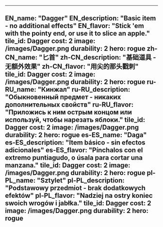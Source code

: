 ---

EN_name: "Dagger"
EN_description: "Basic item - no additional effects"
EN_flavor: "Stick 'em with the pointy end, or use it to slice an apple."
tile_id: Dagger
cost: 2
image: /images/Dagger.png
durability: 2
hero: rogue
zh-CN_name: "匕首"
zh-CN_description: "基础道具 - 无额外效果"
zh-CN_flavor: "用尖的那头戳刺"
tile_id: Dagger
cost: 2
image: /images/Dagger.png
durability: 2
hero: rogue
ru-RU_name: "Кинжал"
ru-RU_description: "Обыкновенный предмет - никаких дополнительных свойств"
ru-RU_flavor: "Приложись к ним острым концом или используй, чтобы нарезать яблоки."
tile_id: Dagger
cost: 2
image: /images/Dagger.png
durability: 2
hero: rogue
es-ES_name: "Daga"
es-ES_description: "Ítem básico - sin efectos adicionales"
es-ES_flavor: "Pínchalos con el extremo puntiagudo, o úsala para cortar una manzana."
tile_id: Dagger
cost: 2
image: /images/Dagger.png
durability: 2
hero: rogue
pl-PL_name: "Sztylet"
pl-PL_description: "Podstawowy przedmiot - brak dodatkowych efektów"
pl-PL_flavor: "Nadziej na ostry koniec swoich wrogów i jabłka."
tile_id: Dagger
cost: 2
image: /images/Dagger.png
durability: 2
hero: rogue
---